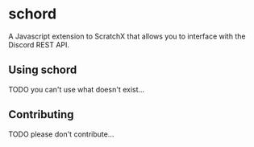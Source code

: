 # schord
A Javascript extension to ScratchX that allows you to interface with the Discord REST API.

## Using schord
TODO
you can't use what doesn't exist...

## Contributing
TODO
please don't contribute...
